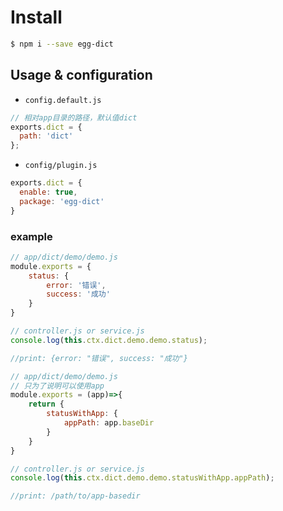 # Install

```bash
$ npm i --save egg-dict
```

## Usage & configuration

- `config.default.js`

```js
// 相对app目录的路径，默认值dict
exports.dict = {
  path: 'dict'
};
```

- `config/plugin.js`

``` js
exports.dict = {
  enable: true,
  package: 'egg-dict'
}
```

### example

```js
// app/dict/demo/demo.js
module.exports = {
    status: {
        error: '错误',
        success: '成功'
    }
}
```
```js
// controller.js or service.js
console.log(this.ctx.dict.demo.demo.status);

//print: {error: "错误", success: "成功"}
```

```js
// app/dict/demo/demo.js
// 只为了说明可以使用app
module.exports = (app)=>{
    return {
        statusWithApp: {
            appPath: app.baseDir
        }
    }
}
```
```js
// controller.js or service.js
console.log(this.ctx.dict.demo.demo.statusWithApp.appPath);

//print: /path/to/app-basedir
```